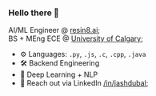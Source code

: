 ### Hello there 👋

AI/ML Engineer @ <a href="https://resin8.ai" target="_blank">resin8.ai</a>;<br>
BS + MEng ECE @ <a href="https://www.ucalgary.ca" target="_blank">University of Calgary</a>;<br>

- ⚙️ Languages: `.py`, `.js`, `.c`, `.cpp`, `.java`
- 🛠️ Backend Engineering
- 🧠 Deep Learning + NLP
- 💬 Reach out via LinkedIn [/in/jashdubal](https://www.linkedin.com/in/jashdubal/);<br>
